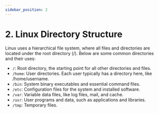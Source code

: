 ```yaml
---
sidebar_position: 2
---
```


# 2. Linux Directory Structure

Linux uses a hierarchical file system, where all files and directories are located under the root directory (/). Below are some common directories and their uses:

- `/`: Root directory, the starting point for all other directories and files.
- `/home`: User directories. Each user typically has a directory here, like /home/username.
- `/bin`: System binary executables and essential command files.
- `/etc`: Configuration files for the system and installed software.
- `/var`: Variable data files, like log files, mail, and cache.
- `/usr`: User programs and data, such as applications and libraries.
- `/tmp`: Temporary files.